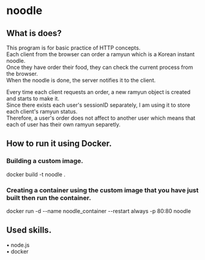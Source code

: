 # noodle

## What is does?
This program is for basic practice of HTTP concepts. <br>
Each client from the browser can order a ramyun which is a Korean instant noodle. <br>
Once they have order their food, they can check the current process from the browser. <br>
When the noodle is done, the server notifies it to the client. <br>

Every time each client requests an order, a new ramyun object is created and starts to make it. <br>
Since there exists each user's sessionID separately, I am using it to store each client's ramyun status. <br>
Therefore, a user's order does not affect to another user which means that each of user has their own ramyun separetly. <br> 

## How to run it using Docker.

### Building a custom image.
docker build -t noodle .

### Creating a container using the custom image that you have just built then run the container.
docker run -d --name noodle_container --restart always -p 80:80 noodle 

## Used skills.
• node.js <br>
• docker <br>

